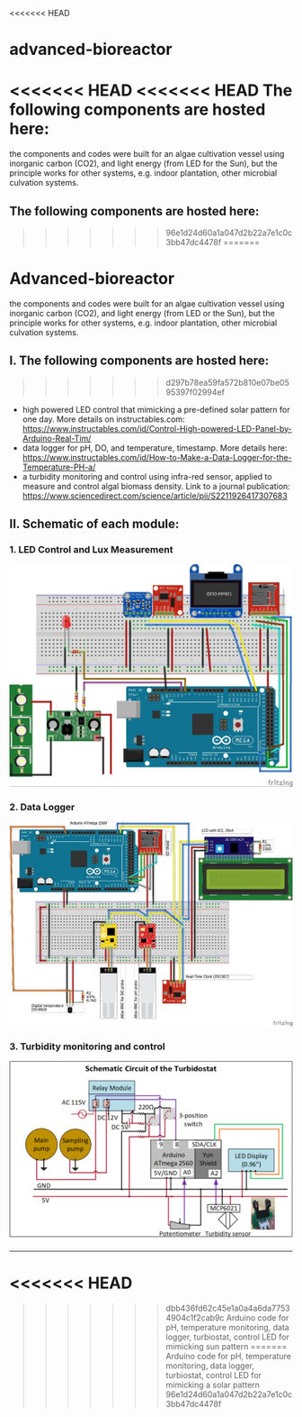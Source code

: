 <<<<<<< HEAD
# advanced-bioreactor
<<<<<<< HEAD
<<<<<<< HEAD
The following components are hosted here:
=======
the components and codes were built for an algae cultivation vessel using inorganic carbon (CO2), and light energy (from LED for the Sun), but the principle works for other systems, e.g. indoor plantation, other microbial culvation systems.

## The following components are hosted here:
>>>>>>> 96e1d24d60a1a047d2b22a7e1c0c3bb47dc4478f
=======
# Advanced-bioreactor
the components and codes were built for an algae cultivation vessel using inorganic carbon (CO2), and light energy (from LED or the Sun), but the principle works for other systems, e.g. indoor plantation, other microbial culvation systems.

## I. The following components are hosted here:
>>>>>>> d297b78ea59fa572b810e07be0595397f02994ef
- high powered LED control that mimicking a pre-defined solar pattern for one day. More details on instructables.com: https://www.instructables.com/id/Control-High-powered-LED-Panel-by-Arduino-Real-Tim/
- data logger for pH, DO, and temperature, timestamp. More details here: https://www.instructables.com/id/How-to-Make-a-Data-Logger-for-the-Temperature-PH-a/
- a turbidity monitoring and control using infra-red sensor, applied to measure and control algal biomass density. Link to a journal publication: https://www.sciencedirect.com/science/article/pii/S2211926417307683

## II. Schematic of each module:
### 1. LED Control and Lux Measurement

<p align="center">
  <img src="https://github.com/binh-bk/advanced-bioreactor/blob/master/LED%20control.jpg"/>
</p>

### 2.  Data Logger
<p align="center">
  <img src="https://github.com/binh-bk/advanced-bioreactor/blob/master/data%20logger_pH_temp_DO.jpg"/>
</p>


### 3.  Turbidity monitoring and control
<p align="center">
  <img src="https://github.com/binh-bk/advanced-bioreactor/blob/master/turbidostat.png"/>
</p>

----
<<<<<<< HEAD
=======
>>>>>>> dbb436fd62c45e1a0a4a6da77534904c1f2cab9c
Arduino code for pH, temperature monitoring, data logger, turbiostat, control LED for mimicking sun pattern
=======
Arduino code for pH, temperature monitoring, data logger, turbiostat, control LED for mimicking a solar pattern
>>>>>>> 96e1d24d60a1a047d2b22a7e1c0c3bb47dc4478f
